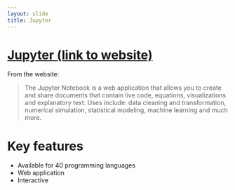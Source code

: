 ```yaml
---
layout: slide
title: Jupyter
---
```


<h1> <a href='http://jupyter.org/' target="_blank">Jupyter (link to website)</a></h1>
From the website:

> The Jupyter Notebook is a web application that allows you to create and share documents that contain live code, equations, visualizations and explanatory text. Uses include: data cleaning and transformation, numerical simulation, statistical modeling, machine learning and much more.

# Key features
* Available for 40 programming languages
* Web application
* Interactive
